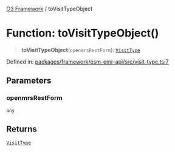 [O3 Framework](../API.md) / toVisitTypeObject

# Function: toVisitTypeObject()

> **toVisitTypeObject**(`openmrsRestForm`): [`VisitType`](../interfaces/VisitType.md)

Defined in: [packages/framework/esm-emr-api/src/visit-type.ts:7](https://github.com/openmrs/openmrs-esm-core/blob/main/packages/framework/esm-emr-api/src/visit-type.ts#L7)

## Parameters

### openmrsRestForm

`any`

## Returns

[`VisitType`](../interfaces/VisitType.md)
